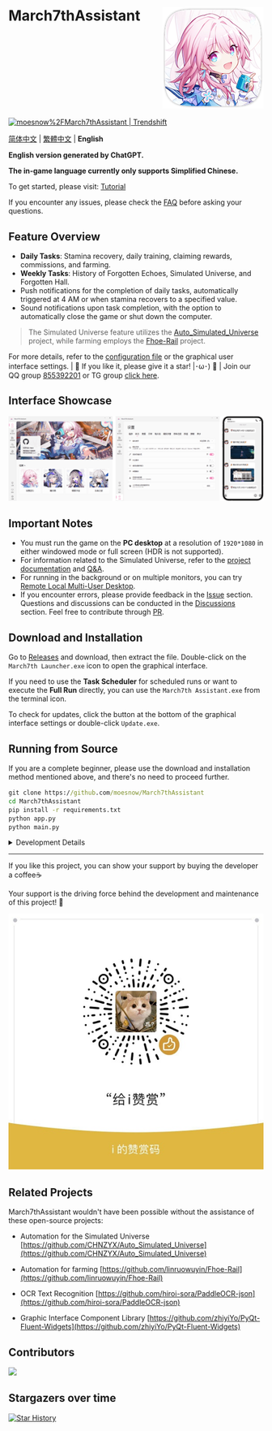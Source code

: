 <div>  
<p>
    <img src="./assets/screenshot/March7th.png" align="right">
</p>

<h1>
March7thAssistant
</h1>

<p>
    <img alt="" src="https://img.shields.io/badge/platform-Windows-blue?style=flat-square&color=4096d8" />
    <img alt="" src="https://img.shields.io/github/last-commit/moesnow/March7thAssistant?style=flat-square&color=f18cb9" />
    <img alt="" src="https://img.shields.io/github/v/release/moesnow/March7thAssistant?style=flat-square&color=4096d8" />
    <img alt="" src="https://img.shields.io/github/downloads/moesnow/March7thAssistant/total?style=flat-square&color=f18cb9" />
    <br />
    <a href="https://trendshift.io/repositories/3892" target="_blank">
      <img src="https://trendshift.io/api/badge/repositories/3892" alt="moesnow%2FMarch7thAssistant | Trendshift" style="width: 250px; height: 55px; padding-top: 18px" width="250" height="55"/>
    </a>
</p>

[简体中文](./README.md) | [繁體中文](./README_TW.md) | **English**

**English version generated by ChatGPT.**

**The in-game language currently only supports Simplified Chinese.**

To get started, please visit: [Tutorial](https://moesnow.github.io/March7thAssistant/#/assets/docs/Tutorial)

If you encounter any issues, please check the [FAQ](https://moesnow.github.io/March7thAssistant/#/assets/docs/FAQ) before asking your questions.

</div>

## Feature Overview

- **Daily Tasks**: Stamina recovery, daily training, claiming rewards, commissions, and farming.
- **Weekly Tasks**: History of Forgotten Echoes, Simulated Universe, and Forgotten Hall.
- Push notifications for the completion of daily tasks, automatically triggered at 4 AM or when stamina recovers to a specified value.
- Sound notifications upon task completion, with the option to automatically close the game or shut down the computer.

> The Simulated Universe feature utilizes the [Auto_Simulated_Universe](https://github.com/CHNZYX/Auto_Simulated_Universe) project, while farming employs the [Fhoe-Rail](https://github.com/linruowuyin/Fhoe-Rail) project.

For more details, refer to the [configuration file](assets/config/config.example.yaml) or the graphical user interface settings. | 🌟 If you like it, please give it a star! |･ω･) 🌟 | Join our QQ group [855392201](https://qm.qq.com/q/9gFqUrUGVq) or TG group [click here](https://t.me/+ZgH5zpvFS8o0NGI1).

## Interface Showcase

![README](assets/screenshot/README1.png)

## Important Notes

- You must run the game on the **PC desktop** at a resolution of `1920*1080` in either windowed mode or full screen (HDR is not supported).
- For information related to the Simulated Universe, refer to the [project documentation](https://asu.stysqy.top/) and [Q&A](https://asu.stysqy.top/guide/qa.html).
- For running in the background or on multiple monitors, you can try [Remote Local Multi-User Desktop](https://asu.stysqy.top/guide/bs.html).
- If you encounter errors, please provide feedback in the [Issue](https://github.com/moesnow/March7thAssistant/issues) section. Questions and discussions can be conducted in the [Discussions](https://github.com/moesnow/March7thAssistant/discussions) section. Feel free to contribute through [PR](https://github.com/moesnow/March7thAssistant/pulls).

## Download and Installation

Go to [Releases](https://github.com/moesnow/March7thAssistant/releases/latest) and download, then extract the file. Double-click on the `March7th Launcher.exe` icon to open the graphical interface.

If you need to use the **Task Scheduler** for scheduled runs or want to execute the **Full Run** directly, you can use the `March7th Assistant.exe` from the terminal icon.

To check for updates, click the button at the bottom of the graphical interface settings or double-click `Update.exe`.

## Running from Source

If you are a complete beginner, please use the download and installation method mentioned above, and there's no need to proceed further.

```cmd
git clone https://github.com/moesnow/March7thAssistant
cd March7thAssistant
pip install -r requirements.txt
python app.py
python main.py
```

<details>
<summary>Development Details</summary>

To obtain the crop parameters, which represent the cropping coordinates, you can use the screenshot capture feature in the graphical interface settings.

You can also provide parameters like "fight," "universe," "forgottenhall," etc. after running `python main.py`.

</details>

---

If you like this project, you can show your support by buying the developer a coffee☕

Your support is the driving force behind the development and maintenance of this project! 🚀

![sponsor](assets/screenshot/sponsor.jpg)

## Related Projects

March7thAssistant wouldn't have been possible without the assistance of these open-source projects:

- Automation for the Simulated Universe [https://github.com/CHNZYX/Auto_Simulated_Universe](https://github.com/CHNZYX/Auto_Simulated_Universe)

- Automation for farming [https://github.com/linruowuyin/Fhoe-Rail](https://github.com/linruowuyin/Fhoe-Rail)

- OCR Text Recognition [https://github.com/hiroi-sora/PaddleOCR-json](https://github.com/hiroi-sora/PaddleOCR-json)

- Graphic Interface Component Library [https://github.com/zhiyiYo/PyQt-Fluent-Widgets](https://github.com/zhiyiYo/PyQt-Fluent-Widgets)

## Contributors
<a href="https://github.com/moesnow/March7thAssistant/graphs/contributors">

  <img src="https://contrib.rocks/image?repo=moesnow/March7thAssistant" />

</a>

## Stargazers over time

[![Star History](https://starchart.cc/moesnow/March7thAssistant.svg)](https://starchart.cc/moesnow/March7thAssistant)